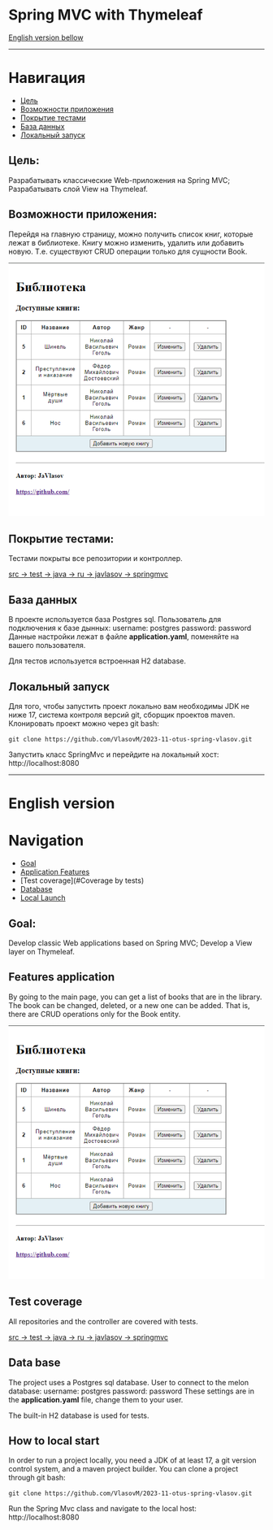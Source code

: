 # Spring MVC with Thymeleaf

[English version bellow](#English-version)
___

# Навигация

- [Цель](#Цель)
- [Возможности приложения](#Возможности-приложения)
- [Покрытие тестами](#Покрытие-тестами)
- [База данных](#База-данных)
- [Локальный запуск](#Локальный-запуск)

## Цель:

Разрабатывать классические Web-приложения на Spring MVC;
Разрабатывать слой View на Thymeleaf.

## Возможности приложения:

Перейдя на главную страницу, можно получить список книг, которые лежат в библиотеке.
Книгу можно изменить, удалить или добавить новую.
Т.е. существуют CRUD операции только для сущности Book.

![image](./readme_assets/demo.PNG )

## Покрытие тестами:

Тестами покрыты все репозитории и контроллер.

[src -> test -> java -> ru -> javlasov -> springmvc](https://github.com/VlasovM/2023-11-otus-spring-vlasov/tree/master/springmvc/src/test/java/ru/javlasov/springmvc/)

## База данных

В проекте используется база Postgres sql. 
Пользователь для подключения к базе дынных: username: postgres  password: password 
Данные настройки лежат в файле **application.yaml**, поменяйте на вашего пользователя.

Для тестов используется встроенная H2 database.

## Локальный запуск

Для того, чтобы запустить проект локально вам необходимы JDK не ниже 17, система контроля версий git, сборщик проектов
maven. Клонировать проект можно через git bash:

    git clone https://github.com/VlasovM/2023-11-otus-spring-vlasov.git

Запустить класс SpringMvc и перейдите на локальный хост: http://localhost:8080

---

# English version

# Navigation

- [Goal](#Goal)
- [Application Features](#Features-applications)
- [Test coverage](#Coverage by tests)
- [Database](#Database)
- [Local Launch](#Local-launch)

## Goal:

Develop classic Web applications based on Spring MVC;
Develop a View layer on Thymeleaf.

## Features application

By going to the main page, you can get a list of books that are in the library.
The book can be changed, deleted, or a new one can be added.
That is, there are CRUD operations only for the Book entity.

![image](./readme_assets/demo.PNG )

## Test coverage

All repositories and the controller are covered with tests.

[src -> test -> java -> ru -> javlasov -> springmvc](https://github.com/VlasovM/2023-11-otus-spring-vlasov/tree/master/springmvc/src/test/java/ru/javlasov/springmvc/)

## Data base

The project uses a Postgres sql database.
User to connect to the melon database: username: postgres password: password
These settings are in the **application.yaml** file, change them to your user.

The built-in H2 database is used for tests.

## How to local start

In order to run a project locally, you need a JDK of at least 17, a git version control system, and a maven project
builder. You can clone a project through git bash:

    git clone https://github.com/VlasovM/2023-11-otus-spring-vlasov.git

Run the Spring Mvc class and navigate to the local host: http://localhost:8080
